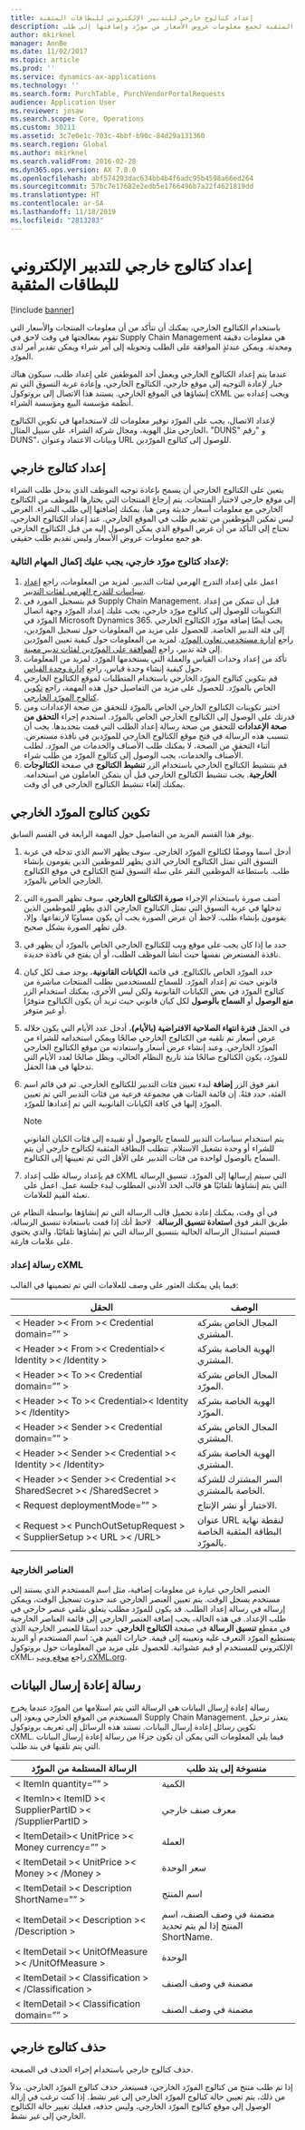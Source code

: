 ```yaml
---
title: إعداد كتالوج خارجي للتدبير الإلكتروني للبطاقات المثقبة
description: يصف هذا الموضوع استخدام كتالوج خارجي أو كتالوج البطاقات المثقبة لجمع معلومات عروض الأسعار من مورّد وإضافتها إلى طلب.
author: mkirknel
manager: AnnBe
ms.date: 11/02/2017
ms.topic: article
ms.prod: ''
ms.service: dynamics-ax-applications
ms.technology: ''
ms.search.form: PurchTable, PurchVendorPortalRequests
audience: Application User
ms.reviewer: josaw
ms.search.scope: Core, Operations
ms.custom: 30211
ms.assetid: 3c7e0e1c-703c-4bbf-b90c-84d29a131360
ms.search.region: Global
ms.author: mkirknel
ms.search.validFrom: 2016-02-28
ms.dyn365.ops.version: AX 7.0.0
ms.openlocfilehash: abf574293dac634bb4b4f6adc95b4598a66ed264
ms.sourcegitcommit: 57bc7e17682e2edb5e1766496b7a22f4621819dd
ms.translationtype: HT
ms.contentlocale: ar-SA
ms.lasthandoff: 11/18/2019
ms.locfileid: "2813283"
---
```

# <a name="set-up-an-external-catalog-for-punchout-eprocurement"></a>إعداد كتالوج خارجي للتدبير الإلكتروني للبطاقات المثقبة

[!include [banner](../includes/banner.md)]

باستخدام الكتالوج الخارجي، يمكنك أن تتأكد من أن معلومات المنتجات والأسعار التي تقوم بمعالجتها في وقت لاحق في Supply Chain Management هي معلومات دقيقة ومحدثة. ويمكن عندئذٍ الموافقة على الطلب وتحويله إلى أمر شراء ويمكن تقدير أمر لدى المورّد.

عندما يتم إعداد الكتالوج الخارجي ويعمل أحد الموظفين على إعداد طلب، سيكون هناك خيار لإعادة التوجيه إلى موقع خارجي، الكتالوج الخارجي، وإعادة عربة التسوق التي تم إنشاؤها في الموقع الخارجي. يستند هذا الاتصال إلى بروتوكول cXML ويجب إعداده بين أنظمة مؤسسة البيع ومؤسسة الشراء.

لإعداد الاتصال، يجب على المورّد توفير معلومات لك لاستخدامها في تكوين الكتالوج الخارجي مثل الهوية، ومجال شركة الشراء، على سبيل المثال، "DUNS" و "رقم DUNS"، وبيانات الاعتماد وعنوان URL للوصول إلى كتالوج المورّدين.

## <a name="setting-up-an-external-catalog"></a>إعداد كتالوج خارجي

يتعين على الكتالوج الخارجي أن يسمح بإعادة توجيه الموظف الذي يدخل طلب الشراء إلى موقع خارجي لاختيار المنتجات. يتم إرجاع المنتجات التي يختارها الموظف من الكتالوج الخارجي مع معلومات أسعار حديثة ومن هنا، يمكنك إضافتها إلى طلب الشراء. الغرض ليس تمكين الموظفين من تقديم طلب في الموقع الخارجي. عند إعداد الكتالوج الخارجي، تحتاج إلى التأكد من أن غرض الموقع الذي يمكن الوصول إليه من قبل الكتالوج الخارجي هو جمع معلومات عروض الأسعار وليس تقديم طلب حقيقي.

### <a name="to-set-up-an-external-vendor-catalog-complete-the-following-tasks"></a>لإعداد كتالوج مورّد خارجي، يجب عليك إكمال المهام التالية:

1. اعمل على إعداد التدرج الهرمي لفئات التدبير. لمزيد من المعلومات، راجع [إعداد سياسات للتدرج الهرمي لفئات التدبير](tasks/set-up-policies-procurement-category-hierarchies.md).
2. قم بتسجيل المورد في Supply Chain Management. قبل أن تتمكن من إعداد التكوينات للوصول إلى كتالوج مورّد خارجي، يجب عليك إعداد المورّد وجهة اتصال المورّد في Microsoft Dynamics 365. يجب أيضًا إضافة مورّد الكتالوج الخارجي إلى فئة التدبير الخاصة. للحصول على مزيد من المعلومات حول تسجيل المورّدين، راجع [إدارة مستخدمي تعاون المورّد](manage-vendor-collaboration-users.md). لمزيد من المعلومات حول كيفية تعيين المورّدين إلى فئة تدبير، راجع [الموافقة على المورّدين لفئات تدبير معينة](tasks/approve-vendors-specific-procurement-categories.md).
3. تأكد من إعداد وحدات القياس والعملة التي يستخدمها المورّد. لمزيد من المعلومات حول كيفية إنشاء وحدة قياس، راجع [إدارة وحدة القياس](../pim/tasks/manage-unit-measure.md).
4. قم بتكوين كتالوج المورّد الخارجي باستخدام المتطلبات لموقع الكتالوج الخارجي الخاص بالمورّد. للحصول على مزيد من التفاصيل حول هذه المهمة، راجع [تكوين كتالوج المورّد الخارجي](#configure-the-external-vendor-catalog).
5. اختبر تكوينات الكتالوج الخارجي الخاص بالمورّد للتحقق من صحة الإعدادات ومن قدرتك على الوصول إلى الكتالوج الخارجي الخاص بالمورّد. استخدم إجراء **التحقق من صحة الإعدادات** للتحقق من صحة رسالة إعداد الطلب التي قمت بتحديدها. يجب أن تتسبب هذه الرسالة في فتح موقع الكتالوج الخارجي للمورّدين في نافذة مستعرض. أثناء التحقق من الصحة، لا يمكنك طلب الأصناف والخدمات من المورّد. لطلب الأصناف والخدمات، يجب الوصول إلى كتالوج المورّد من طلب شراء.
6. قم بتنشيط الكتالوج الخارجي باستخدام الزر **تنشيط الكتالوج** في صفحة **الكتالوجات الخارجية**. يجب تنشيط الكتالوج الخارجي قبل أن يتمكن العاملون من استخدامه. يمكنك إلغاء تنشيط الكتالوج الخارجي في أي وقت.


## <a name="configure-the-external-vendor-catalog"></a>تكوين كتالوج المورّد الخارجي

يوفر هذا القسم المزيد من التفاصيل حول المهمة الرابعة في القسم السابق.

1. أدخل اسما ووصفًا لكتالوج المورّد الخارجي. سوف يظهر الاسم الذي تدخله في عربة التسوق التي تمثل الكتالوج الخارجي الذي يظهر للموظفين الذين يقومون بإنشاء طلب. باستطاعة الموظفين النقر على سلة التسوق لفتح الكتالوج في موقع الكتالوج الخارجي الخاص بالمورّد.
2. أضف صورة باستخدام الإجراء **صورة الكتالوج الخارجي**. سوف تظهر الصورة التي تدخلها في عربة التسوق التي تمثل الكتالوج الخارجي الذي يظهر للموظفين الذين يقومون بإنشاء طلب. لاحظ أن عرض الصورة يجب أن يكون مساويًا لارتفاعها. وإلا، فلن تظهر الصورة بشكل صحيح.
3. حدد ما إذا كان يجب على موقع ويب للكتالوج الخارجي الخاص بالمورّد أن يظهر في نافذة المستعرض نفسها حيث أنشأ الموظف الطلب، أو أن يفتح في نافذة جديدة.
4. حدد المورّد الخاص بالكتالوج. في قائمة **الكيانات القانونية**، يوجد صف لكل كيان قانوني حيث تم إعداد المورّد. للسماح للمستخدمين بطلب المنتجات مباشرة من كتالوج المورّد في بعض الكيانات القانونية ولكن ليس الأخرى، يمكنك استخدام الزر **منع الوصول** أو **السماح بالوصول** لكل كيان قانوني حيث تريد أن يكون الكتالوج متوفرًا أو غير متوفر.
5. في الحقل **فترة انتهاء الصلاحية الافتراضية (بالأيام)‬**، أدخل عدد الأيام التي يكون خلاله عرض أسعار تم تلقيه من الكتالوج الخارجي صالحًا ويمكن استخدامه للشراء من المورّد الخارجي. وعند إنشاء عرض أسعار واستعادته من موقع الكتالوج الخارجي للمورّد، يكون الكتالوج صالحًا منذ تاريخ النظام الحالي، ويظل صالحًا لعدد الأيام التي تدخلها في هذا الحقل.
6. انقر فوق الزر **إضافة** لبدء تعيين فئات التدبير للكتالوج الخارجي. ثم في قائم اسم الفئة، حدد فئةً. إن قائمة الفئات هي مجموعة فرعية من فئات التدبير التي تم تعيين المورّد إليها في كافة الكيانات القانونية التي تم إعدادها للمورّد.

    > [!NOTE]
    > يتم استخدام سياسات التدبير للسماح بالوصول أو تقييده إلى فئات الكيان القانوني للشراء أو وحدة تشغيل الاستلام. تتطلب البطاقة المثقبة لكتالوج خارجي أن يتم السماح بالوصول لواحدة من فئات التدبير على الأقل التي تم تعيينها إلى الكتالوج.

7. قم بإعداد رسالة طلب إعداد cXML التي سيتم إرسالها إلى المورّد. تنسيق الرسالة التي يتم إنشاؤها تلقائيًا هو قالب الحد الأدنى المطلوب لبدء جلسة عمل. اعمل على تعبئة القيم للعلامات.

في أي وقت، يمكنك إعادة تحميل قالب الرسالة التي تم إنشاؤها بواسطة النظام عن طريق النقر فوق **استعادة تنسيق الرسالة**. 
لاحظ أنك إذا قمت باستعادة تنسيق الرسالة، فسيتم استبدال الرسالة الحالية بتنسيق الرسالة التي تم إنشاؤها تلقائيًا، والذي يحتوي على علامات فارغة.

### <a name="cxml-setup-message"></a>رسالة إعداد cXML
فيما يلي يمكنك العثور على وصف للعلامات التي تم تضمينها في القالب:

| الحقل | ‏‏الوصف | 
|---------|---------|
|< Header >< From >< Credential domain=”” >|المجال الخاص بشركة المشتري.|
|< Header >< From >< Credential>< Identity >< /Identity > | الهوية الخاصة بشركة المشتري.|
|< Header >< To >< Credential domain=”” > | المجال الخاص بشركة المورّد.|
|< Header >< To >< Credential>< Identity >< /Identity> | الهوية الخاصة بشركة المورّد.|
|< Header >< Sender >< Credential domain=”” > | المجال الخاص بشركة المشتري.|
|< Header >< Sender >< Credential >< Identity >< /Identity> | الهوية الخاصة بشركة المشتري.|
|< Header >< Sender >< Credential >< SharedSecret >< /SharedSecret >|السر المشترك للشركة الخاصة بالمشتري.|
|< Request deploymentMode=”” >|الاختبار أو نشر الإنتاج.|
|< Request >< PunchOutSetupRequest >< SupplierSetup >< URL >< /URL>|عنوان URL لنقطة نهاية البطاقة المثقبة الخاصة بالمورّد.|

### <a name="extrinsic-elements"></a>العناصر الخارجية

العنصر الخارجي عبارة عن معلومات إضافية، مثل اسم المستخدم الذي يستند إلى مستخدم يسجل الوقت.‬ يتم تعيين العنصر الخارجي عند حدوث تسجيل الوقت، ويمكن إرساله في رسالة إعداد الطلب.‬
قد يكون للمورّد مطلب يتعلق بتلقي عنصر خارجي في طلب الإعداد. في هذه الحالة، يجب إضافة العنصر الخارجي إلى قائمة العناصر الخارجية في مقطع **تنسيق الرسالة** في صفحة **الكتالوج الخارجي**. حدد اسمًا للعنصر الخارجية الذي يستطيع المورّد التعرف عليه وتعيينه إلى قيمة. خيارات القيم هي: اسم المستخدم أو البريد الإلكتروني للمستخدم أو قيم عشوائية.
للحصول على مزيد من المعلومات حول بروتوكول cXML، راجع [موقع ويب cXML.org](http://cxml.org/).

## <a name="post-back-message"></a>رسالة إعادة إرسال البيانات
رسالة إعادة إرسال البيانات هي الرسالة التي يتم استلامها من المورّد عندما يخرج المستخدم من الموقع الخارجي ويعود إلى Supply Chain Management. يتعذر ترحيل تكوين رسائل إعادة إرسال البيانات. تستند هذه الرسائل إلى تعريف بروتوكول cXML. فيما يلي المعلومات التي يمكن أن تكون جزءًا من رسالة إعادة إرسال البيانات التي يتم تلقيها في بند طلب.

| الرسالة المستلمة من المورّد | ‏‫منسوخة إلى بند طلب|
|------------------------------|----------------------------------------------------------|
|< ItemIn quantity=”” > |الكمية|
|< ItemIn>< ItemID >< SupplierPartID >< /SupplierPartID >|معرف صنف خارجي|
|< ItemDetail>< UnitPrice >< Money currency=”” >| العملة|
|< ItemDetail >< UnitPrice >< Money >< /Money >| سعر الوحدة|
|< ItemDetail >< Description ShortName=”” >|اسم المنتج|
|< ItemDetail >< Description >< /Description >|مضمنة في وصف الصنف، اسم المنتج إذا لم يتم تحديد ShortName.|
|< ItemDetail >< UnitOfMeasure >< /UnitOfMeasure >|الوحدة|
|< ItemDetail >< Classification >< /Classification >|مضمنة في وصف الصنف|
|< ItemDetail >< Classification domain=”” >|مضمنة في وصف الصنف|

## <a name="delete-an-external-catalog"></a>حذف كتالوج خارجي
حذف كتالوج خارجي باستخدام إجراء الحذف في الصفحة.

إذا تم طلب منتج من كتالوج المورّد الخارجي، فسيتعذر حذف كتالوج المورّد الخارجي. بدلاً من ذلك، يتم تعيين حالة كتالوج المورّد الخارجي إلى غير نشط. إذا كنت ترغب في إزالة الوصول إلى موقع كتالوج المورّد الخارجي، وليس حذفه، فعليك تغيير حالة الكتالوج الخارجي إلى غير نشط.

